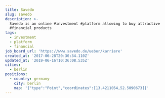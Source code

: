 ```yaml
---
title: Savedo
slug: savedo
description: >-
  Savedo is an online #investment #platform allowing to buy attractive
  #financial products
tags:
  - investment
  - platform
  - financial
job_board_url: 'https://www.savedo.de/ueber/karriere'
created_at: '2017-06-28T20:30:34.110Z'
updated_at: '2019-06-16T10:36:08.535Z'
cities:
  - berlin
positions:
  - country: germany
    city: berlin
    map: '{"type":"Point","coordinates":[13.4211054,52.5090673]}'
---
```


